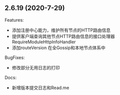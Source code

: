 ## 2.6.19 (2020-7-29)

Features:
   - 添加注册中心能力，维护所有节点的HTTP路由信息
   - 提供客户端查询其他节点HTTP路由信息的接口处理器RequireModuleHttpInfoHandler
   - 添加routeVersion 在全Gossip和本地节点体系中
   

BugFixes:
   - 修改部分无用日志的打印

Docs:
   - 新增版本提交日志和Read.me